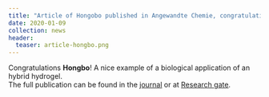 ```yaml
---
title: "Article of Hongobo published in Angewandte Chemie, congratulations!!!"
date: 2020-01-09
collection: news
header:
  teaser: article-hongbo.png
---
```


Congratulations **Hongbo**! A nice example of a biological application of an hybrid hydrogel.
<br>
The full publication can be found in the <a href="https://onlinelibrary-wiley-com.kuleuven.ezproxy.kuleuven.be/doi/full/10.1002/anie.201910979"><u>journal</u></a> or at <a href="https://www.researchgate.net/publication/338492254_Biomimetic_Networks_with_Enhanced_Photodynamic_Antimicrobial_Activity_from_Conjugated_PolythiophenePolyisocyanide_Hybrid_Hydrogels"><u>Research gate</u></a>.
